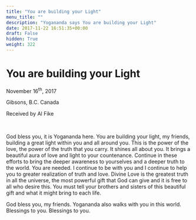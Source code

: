 ```yaml
---
title: "You are building your Light"
menu_title: ""
description: "Yogananda says You are building your Light"
date: 2017-11-22 16:51:35+00:00
draft: False
hidden: True
weight: 322
---
```

# You are building your Light

November 16<sup>th</sup>, 2017

Gibsons, B.C. Canada

Received by Al Fike

 

God bless you, it is Yogananda here. You are building your light, my friends, building a great light within you and all around you. This is the power of the love, the power of the truth that you carry. It shines all about you. It brings a beautiful aura of love and light to your countenance. Continue in these efforts to bring the deeper awareness to yourselves and a deeper truth to the world. You are needed. I continue to be with you and I continue to help you to greater realization of truth and love. Divine Love is the greatest truth in all the universe, the most powerful gift that God can give and it is free to all who desire this. You must tell your brothers and sisters of this beautiful gift and what it might bring to each life.

God bless you, my friends. Yogananda also walks with you in this world. Blessings to you. Blessings to you.